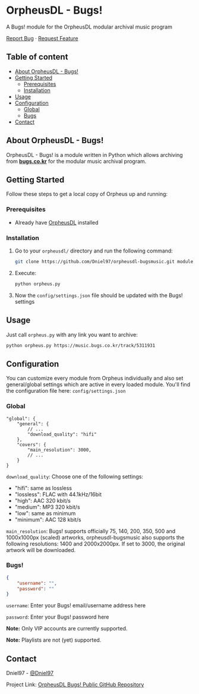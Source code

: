 <!-- PROJECT INTRO -->

OrpheusDL - Bugs!
=================

A Bugs! module for the OrpheusDL modular archival music program

[Report Bug](https://github.com/Dniel97/orpheusdl-bugsmusic/issues)
·
[Request Feature](https://github.com/Dniel97/orpheusdl-bugsmusic/issues)


## Table of content

- [About OrpheusDL - Bugs!](#about-orpheusdl---bugs)
- [Getting Started](#getting-started)
    - [Prerequisites](#prerequisites)
    - [Installation](#installation)
- [Usage](#usage)
- [Configuration](#configuration)
    - [Global](#global)
    - [Bugs](#bugs)
- [Contact](#contact)



<!-- ABOUT ORPHEUS -->
## About OrpheusDL - Bugs!

OrpheusDL - Bugs! is a module written in Python which allows archiving from **[bugs.co.kr](https://music.bugs.co.kr/)** for the modular music archival program.


<!-- GETTING STARTED -->
## Getting Started

Follow these steps to get a local copy of Orpheus up and running:

### Prerequisites

* Already have [OrpheusDL](https://github.com/yarrm80s/orpheusdl) installed

### Installation

1. Go to your `orpheusdl/` directory and run the following command:
   ```sh
   git clone https://github.com/Dniel97/orpheusdl-bugsmusic.git modules/bugs
   ```
2. Execute:
   ```sh
   python orpheus.py
   ```
3. Now the `config/settings.json` file should be updated with the Bugs! settings

<!-- USAGE EXAMPLES -->
## Usage

Just call `orpheus.py` with any link you want to archive:

```sh
python orpheus.py https://music.bugs.co.kr/track/5311931
```

<!-- CONFIGURATION -->
## Configuration

You can customize every module from Orpheus individually and also set general/global settings which are active in every
loaded module. You'll find the configuration file here: `config/settings.json`

### Global

```json5
"global": {
    "general": {
        // ...
        "download_quality": "hifi"
    },
    "covers": {
	    "main_resolution": 3000,
	    // ...
    }
}
```

`download_quality`: Choose one of the following settings:
* "hifi": same as lossless
* "lossless": FLAC with 44.1kHz/16bit
* "high": AAC 320 kbit/s
* "medium": MP3 320 kbit/s
* "low": same as minimum
* "minimum": AAC 128 kbit/s

`main_resolution`: Bugs! supports officially 75, 140, 200, 350, 500 and 1000x1000px (scaled) artworks, 
orpheusdl-bugsmusic also supports the following resolutions: 1400 and 2000x2000px. If set to 3000, the original
artwork will be downloaded.

### Bugs!
```json
{
    "username": "",
    "password": ""
}
```
`username`: Enter your Bugs! email/username address here

`password`: Enter your Bugs! password here

**Note:** Only VIP accounts are currently supported.

**Note:** Playlists are not (yet) supported.

<!-- Contact -->
## Contact

Dniel97 - [@Dniel97](https://github.com/Dniel97)

Project Link: [OrpheusDL Bugs! Public GitHub Repository](https://github.com/Dniel97/orpheusdl-bugsmusic)
